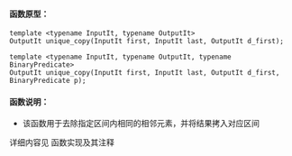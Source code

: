 
#### 函数原型：
```
template <typename InputIt, typename OutputIt>
OutputIt unique_copy(InputIt first, InputIt last, OutputIt d_first);

template <typename InputIt, typename OutputIt, typename BinaryPredicate>
OutputIt unique_copy(InputIt first, InputIt last, OutputIt d_first, BinaryPredicate p);
```

#### 函数说明：
* 该函数用于去除指定区间内相同的相邻元素，并将结果拷入对应区间

详细内容见 函数实现及其注释

